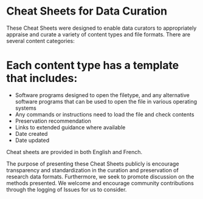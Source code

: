 # Cheat Sheets for Data Curation

These Cheat Sheets were designed to enable data curators to appropriately appraise and curate a variety of content types and file formats. There are several content categories:



# Each content type has a template that includes:
<ul><li>Software programs designed to open the filetype, and any alternative software programs that can be used to open the file in various operating systems</li><li>Any commands or instructions need to load the file and check contents</li><li>Preservation recommendation</li><li>Links to extended guidance where available</li><li>Date created</li><li>Date updated</li></ul>



Cheat sheets are provided in both English and French.

The purpose of presenting these Cheat Sheets publicly is encourage transparency and standardization in the curation and preservation of research data formats. Furthermore, we seek to promote discussion on the methods presented. We welcome and encourage community contributions through the logging of Issues for us to consider.


